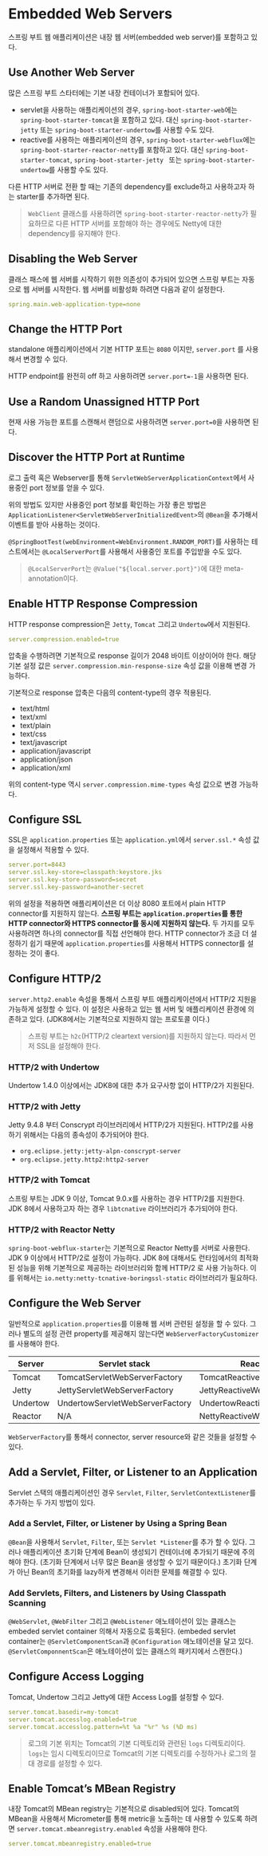 # Embedded Web Servers
스프링 부트 웹 애플리케이션은 내장 웹 서버(embedded web server)를 포함하고 있다.

## Use Another Web Server
많은 스프링 부트 스타터에는 기본 내장 컨테이너가 포함되어 있다.
- servlet을 사용하는 애플리케이션의 경우, `spring-boot-starter-web`에는 `spring-boot-starter-tomcat`을 포함하고 있다. 대신 `spring-boot-starter-jetty` 또는 `spring-boot-starter-undertow`를 사용할 수도 있다.
- reactive를 사용하는 애플리케이션의 경우, `spring-boot-starter-webflux`에는 `spring-boot-starter-reactor-netty`를 포함하고 있다. 대신 `spring-boot-starter-tomcat`, `spring-boot-starter-jetty
` 또는 `spring-boot-starter-undertow`를 사용할 수도 있다.

다른 HTTP 서버로 전환 할 때는 기존의 dependency를 exclude하고 사용하고자 하는 starter를 추가하면 된다.

> `WebClient` 클래스를 사용하려면 `spring-boot-starter-reactor-netty`가 필요하므로 다른 HTTP 서버를 포함해야 하는 경우에도 Netty에 대한 dependency를 유지해야 한다.

## Disabling the Web Server
클래스 패스에 웹 서버를 시작하기 위한 의존성이 추가되어 있으면 스프링 부트는 자동으로 웹 서버를 시작한다. 웹 서버를 비활성화 하려면 다음과 같이 설정한다.

```yaml
spring.main.web-application-type=none
```

## Change the HTTP Port
standalone 애플리케이션에서 기본 HTTP 포트는 `8080` 이지만, `server.port` 를 사용해서 변경할 수 있다.

HTTP endpoint를 완전히 off 하고 사용하려면 `server.port=-1`을 사용하면 된다.

## Use a Random Unassigned HTTP Port
현재 사용 가능한 포트를 스캔해서 랜덤으로 사용하려면 `server.port=0`을 사용하면 된다.

## Discover the HTTP Port at Runtime
로그 출력 혹은 Webserver를 통해 `ServletWebServerApplicationContext`에서 사용중인 port 정보를 얻을 수 있다.

위의 방법도 있지만 사용중인 port 정보를 확인하는 가장 좋은 방법은 `ApplicationListener<ServletWebServerInitializedEvent>`의 `@Bean`을 추가해서 이벤트를 받아 사용하는 것이다.

`@SpringBootTest(webEnvironment=WebEnvironment.RANDOM_PORT)`를 사용하는 테스트에서는 `@LocalServerPort`를 사용해서 사용중인 포트를 주입받을 수도 있다.

> `@LocalServerPort`는 `@Value("${local.server.port}")`에 대한 meta-annotation이다.

## Enable HTTP Response Compression
HTTP response compression은 `Jetty`, `Tomcat` 그리고 `Undertow`에서 지원된다. 

```yaml
server.compression.enabled=true
```

압축을 수행하려면 기본적으로 response 길이가 2048 바이트 이상이어야 한다.
해당 기본 설정 값은 `server.compression.min-response-size` 속성 값을 이용해 변경 가능하다.

기본적으로 response 압축은 다음의 content-type의 경우 적용된다.
- text/html
- text/xml
- text/plain
- text/css
- text/javascript
- application/javascript
- application/json
- application/xml

위의 content-type 역시 `server.compression.mime-types` 속성 값으로 변경 가능하다.

## Configure SSL
SSL은 `application.properties` 또는 `application.yml`에서 `server.ssl.*` 속성 값을 설정해서 적용할 수 있다.

```yaml
server.port=8443
server.ssl.key-store=classpath:keystore.jks
server.ssl.key-store-password=secret
server.ssl.key-password=another-secret
```

위의 설정을 적용하면 애플리케이션은 더 이상 8080 포트에서 plain HTTP connector를 지원하지 않는다. **스프링 부트는 `application.properties`를 통한 HTTP connector와 HTTPS connector를 동시에 지원하지 않는다.** 두 가지를 모두 사용하려면 하나의 connector를 직접 선언해야 한다. HTTP connector가 조금 더 설정하기 쉽기 때문에 `application.properties`를 사용해서 HTTPS connector를 설정하는 것이 좋다.

## Configure HTTP/2
`server.http2.enable` 속성을 통해서 스프링 부트 애플리케이션에서 HTTP/2 지원을 가능하게 설정할 수 있다. 이 설정은 사용하고 있는 웹 서버 및 애플리케이션 환경에 의존하고 있다. (JDK8에서는 기본적으로 지원하지 않는 프로토콜 이다.)

> 스프링 부트는 `h2c`(HTTP/2 cleartext version)를 지원하지 않는다. 따라서 먼저 SSL을 설정해야 한다.

### HTTP/2 with Undertow
Undertow 1.4.0 이상에서는 JDK8에 대한 추가 요구사항 없이 HTTP/2가 지원된다.

### HTTP/2 with Jetty
Jetty 9.4.8 부터 Conscrypt 라이브러리에서 HTTP/2가 지원된다. HTTP/2를 사용하기 위해서는 다음의 종속성이 추가되어야 한다.
- `org.eclipse.jetty:jetty-alpn-conscrypt-server`
- `org.eclipse.jetty.http2:http2-server`

### HTTP/2 with Tomcat
스프링 부트는 JDK 9 이상, Tomcat 9.0.x를 사용하는 경우 HTTP/2를 지원한다. JDK 8에서 사용하고자 하는 경우 `libtcnative` 라이브러리가 추가되어야 한다.

### HTTP/2 with Reactor Netty
`spring-boot-webflux-starter`는 기본적으로 Reactor Netty를 서버로 사용한다. JDK 9 이상에서 HTTP/2로 설정이 가능하다. JDK 8에 대해서도 런타임에서의 최적화된 성능을 위해 기본적으로 제공하는 라이브러리와 함께 HTTP/2
로 사용 가능하다. 이를 위해서는 `io.netty:netty-tcnative-boringssl-static` 라이브러리가 필요하다.

## Configure the Web Server
일반적으로 `application.properties`를 이용해 웹 서버 관련된 설정을 할 수 있다. 그러나 별도의 설정 관련 property를 제공해지 않는다면 `WebServerFactoryCustomizer`를 사용해야 한다.

| Server | Servlet stack | Reactive stack |
| ------ | ------------- | -------------- |
| Tomcat | TomcatServletWebServerFactory | TomcatReactiveWebServerFactory |
| Jetty | JettyServletWebServerFactory | JettyReactiveWebServerFactory |
| Undertow | UndertowServletWebServerFactory | UndertowReactiveWebServerFactory |
| Reactor | N/A | NettyReactiveWebServerFactory |

`WebServerFactory`를 통해서 connector, server resource와 같은 것들을 설정할 수 있다.

## Add a Servlet, Filter, or Listener to an Application
Servlet 스택의 애플리케이션인 경우 `Servlet`, `Filter`, `ServletContextListener`를 추가하는 두 가지 방법이 있다.

### Add a Servlet, Filter, or Listener by Using a Spring Bean
`@Bean`을 사용해서 `Servlet`, `Filter`, 또는 `Servlet *Listener`를 추가 할 수 있다. 그러나 애플리케이션 초기화 단계에 Bean이 생성되기 컨테이너에 추가되기 때문에 주의해야 한다. (초기화 단계에서 너무 많은 Bean을 생성할 수 있기 때문이다.) 초기화 단계가 아닌 Bean의 초기화를 lazy하게 변경해서 이러한 문제를 해결할 수 있다.

### Add Servlets, Filters, and Listeners by Using Classpath Scanning
`@WebServlet`, `@WebFilter` 그리고 `@WebListener` 애노테이션이 있는 클래스는 embeded servlet container 의해서 자동으로 등록된다. (embeded servlet container는 `@ServletComponentScan`과 `@Configuration` 애노테이션을 달고 있다. `@ServletComponnentScan`은 애노테이션이 있는 클래스의 패키지에서 스캔한다.)

## Configure Access Logging
Tomcat, Undertow 그리고 Jetty에 대한 Access Log를 설정할 수 있다.

```yaml
server.tomcat.basedir=my-tomcat
server.tomcat.accesslog.enabled=true
server.tomcat.accesslog.pattern=%t %a "%r" %s (%D ms)
```

> 로그의 기본 위치는 Tomcat의 기본 디렉토리와 관련된 `logs` 디렉토리이다. `logs`는 임시 디렉토리이므로 Tomcat의 기본 디렉토리를 수정하거나 로그의 절대 경로를 설정할 수 있다.

## Enable Tomcat’s MBean Registry
내장 Tomcat의 MBean registry는 기본적으로 disabled되어 있다. Tomcat의 MBean을 사용해서 Micrometer를 통해 metric을 노출하는 데 사용할 수 있도록 하려면 `server.tomcat.mbeanregistry.enabled` 속성을 사용해야 한다.

```yaml
server.tomcat.mbeanregistry.enabled=true
```
